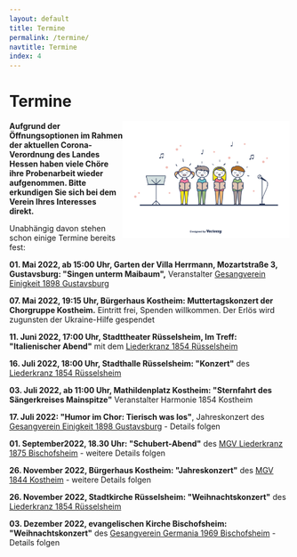 ```yaml
---
layout: default
title: Termine
permalink: /termine/
navtitle: Termine
index: 4
---
```

# Termine
<img style="width: 300px; float: right;" alt="Chor" src="/Saengerkreis/choir4.svg">

**Aufgrund der Öffnungsoptionen im Rahmen der aktuellen Corona-Verordnung des Landes Hessen haben viele Chöre ihre Probenarbeit wieder aufgenommen. Bitte erkundigen Sie sich bei dem Verein Ihres Interesses direkt.**

Unabhängig davon stehen schon einige Termine bereits fest:

**01. Mai 2022, ab 15:00 Uhr, Garten der Villa Herrmann, Mozartstraße 3, Gustavsburg: "Singen unterm Maibaum",** Veranstalter [Gesangverein Einigkeit 1898 Gustavsburg](https://m.facebook.com/Gesangverein-Einigkeit-1898-Gustavsburg-eV-100307365726793/)

**07. Mai 2022, 19:15 Uhr, Bürgerhaus Kostheim: Muttertagskonzert der Chorgruppe Kostheim.** Eintritt frei, Spenden willkommen. Der Erlös wird zugunsten der Ukraine-Hilfe gespendet

**11. Juni 2022, 17:00 Uhr, Stadttheater Rüsselsheim, Im Treff: "Italienischer Abend"** mit dem [Liederkranz 1854 Rüsselsheim](https://liederkranz1854.de/)

**16. Juli 2022, 18:00 Uhr, Stadthalle Rüsselsheim: "Konzert"** des [Liederkranz 1854 Rüsselsheim](https://liederkranz1854.de/) 

**03. Juli 2022, ab 11:00 Uhr, Mathildenplatz Kostheim: "Sternfahrt des Sängerkreises Mainspitze"** Veranstalter Harmonie 1854 Kostheim

**17. Juli 2022: "Humor im Chor: Tierisch was los"**, Jahreskonzert des [Gesangverein Einigkeit 1898 Gustavsburg](https://m.facebook.com/Gesangverein-Einigkeit-1898-Gustavsburg-eV-100307365726793/) - Details folgen

**01. September2022, 18.30 Uhr: "Schubert-Abend"** des [MGV Liederkranz 1875 Bischofsheim](http://www.liederkranz-bischofsheim.de/startseite/) - weitere Details folgen

**26. November 2022, Bürgerhaus Kostheim: "Jahreskonzert"** des [MGV 1844 Kostheim](https://mgv1844.de/) - weitere Details folgen

**26. November 2022, Stadtkirche Rüsselsheim: "Weihnachtskonzert"** des [Liederkranz 1854 Rüsselsheim](https://liederkranz1854.de/)

**03. Dezember 2022, evangelischen Kirche Bischofsheim: "Weihnachtskonzert"** des [Gesangverein Germania 1969 Bischofsheim](http://www.gesangvereingermania.de/) - Details folgen

 

<br><br><br><br><br><br><br><br><br><br><br>
